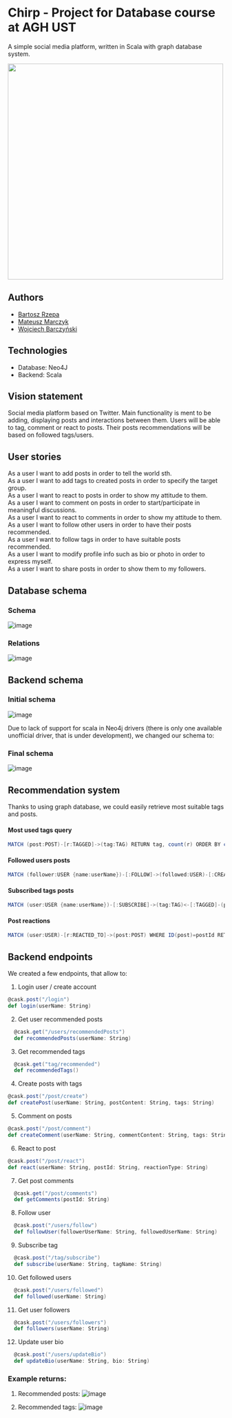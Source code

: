 # Chirp - Project for Database course at AGH UST

A simple social media platform, written in Scala with graph database system.

<img src="https://user-images.githubusercontent.com/104033489/234817071-b00870ba-83d5-4e75-9cfa-b0ef01bb2e59.png" width="500">

## Authors

- [Bartosz Rzepa](https://github.com/brzep)
- [Mateusz Marczyk](https://github.com/fantomx775)
- [Wojciech Barczyński](https://github.com/WojciechBarczynski)

## Technologies

- Database: Neo4J
- Backend: Scala

## Vision statement

Social media platform based on Twitter. Main functionality is ment to be adding, displaying posts and interactions between them. Users will be able to tag, comment or react to posts. Their posts recommendations will be based on followed tags/users.

## User stories

As a user I want to add posts in order to tell the world sth. </br>
As a user I want to add tags to created posts in order to specify the target group. </br>
As a user I want to react to posts in order to show my attitude to them. </br>
As a user I want to comment on posts in order to start/participate in meaningful discussions. </br>
As a user I want to react to comments in order to show my attitude to them. </br>
As a user I want to follow other users in order to have their posts recommended. </br>
As a user I want to follow tags in order to have suitable posts recommended. </br>
As a user I want to modify profile info such as bio or photo in order to express myself. </br>
As a user I want to share posts in order to show them to my followers. </br>

## Database schema
### Schema
![image](assets/database_schema.png)

### Relations
![image](assets/relations.png)
## Backend schema

### Initial schema

![image](assets/initial_backend_schema.png)

Due to lack of support for scala in Neo4j drivers (there is only one available unofficial driver, that is under development), we changed our schema to:

### Final schema

![image](assets/new_backend_schema.png)

## Recommendation system

Thanks to using graph database, we could easily retrieve most suitable tags and posts.

#### Most used tags query

```scala
MATCH (post:POST)-[r:TAGGED]->(tag:TAG) RETURN tag, count(r) ORDER BY count(r) DESC LIMIT 10;
```

#### Followed users posts

```scala
MATCH (follower:USER {name:userName})-[:FOLLOW]->(followed:USER)-[:CREATED]->(post:POST) RETURN post;
```

#### Subscribed tags posts

```scala
MATCH (user:USER {name:userName})-[:SUBSCRIBE]->(tag:TAG)<-[:TAGGED]-(post:POST) RETURN post;
```

#### Post reactions

```scala
MATCH (user:USER)-[r:REACTED_TO]->(post:POST) WHERE ID(post)=postId RETURN count(r);
```

## Backend endpoints

We created a few endpoints, that allow to:

1. Login user / create account

```scala
@cask.post("/login")
def login(userName: String)
```

2. Get user recommended posts

```scala
  @cask.get("/users/recommendedPosts")
  def recommendedPosts(userName: String)
```

3. Get recommended tags

```scala
  @cask.get("tag/recommended")
  def recommendedTags()
```

4. Create posts with tags

```scala
@cask.post("/post/create")
def createPost(userName: String, postContent: String, tags: String)
```

5. Comment on posts

```scala
@cask.post("/post/comment")
def createComment(userName: String, commentContent: String, tags: String, postId: String)
```

6. React to post

```scala
@cask.post("/post/react")
def react(userName: String, postId: String, reactionType: String)
```

7. Get post comments

```scala
  @cask.get("/post/comments")
  def getComments(postId: String)
```

8. Follow user

```scala
  @cask.post("/users/follow")
  def followUser(followerUserName: String, followedUserName: String)
```

9. Subscribe tag

```scala
  @cask.post("/tag/subscribe")
  def subscribe(userName: String, tagName: String)
```

10. Get followed users

```scala
  @cask.post("/users/followed")
  def followed(userName: String)
```

11. Get user followers

```scala
  @cask.post("/users/followers")
  def followers(userName: String)
```

12. Update user bio

```scala
  @cask.post("/users/updateBio")
  def updateBio(userName: String, bio: String)
```

### Example returns:

1. Recommended posts:
![image](assets/example_endpoint_return_posts.png)

2. Recommended tags:
![image](assets/example_endpoint_return_tags.png)